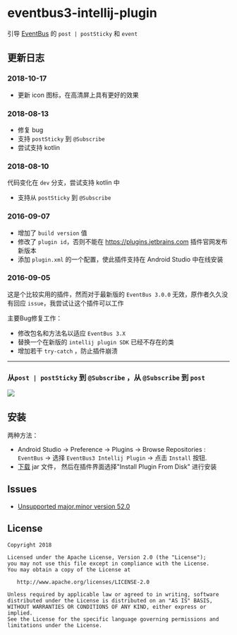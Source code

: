 # eventbus3-intellij-plugin

引导 [EventBus](https://github.com/greenrobot/EventBus) 的 `post | postSticky` 和 `event`

## 更新日志

### 2018-10-17

- 更新 icon 图标，在高清屏上具有更好的效果

### 2018-08-13

- 修复 bug
- 支持 `postSticky` 到 `@Subscribe`
- 尝试支持 kotlin

### 2018-08-10

代码变化在 `dev` 分支，尝试支持 kotlin 中

- 支持从 `postSticky` 到 `@Subscribe`

### 2016-09-07
- 增加了 `build version` 值
- 修改了 `plugin id`，否则不能在 https://plugins.jetbrains.com 插件官网发布新版本
- 添加 `plugin.xml` 的一个配置，使此插件支持在 Android Studio 中在线安装

### 2016-09-05
这是个比较实用的插件，然而对于最新版的 `EventBus 3.0.0` 无效，原作者久久没有回应 `issue`，我尝试让这个插件可以工作

主要Bug修复工作：
- 修改包名和方法名以适应 `EventBus 3.X`
- 替换一个在新版的 `intellij plugin SDK` 已经不存在的类
- 增加若干 `try-catch` ，防止插件崩溃

---


### 从`post | postSticky` 到 `@Subscribe` ，从 `@Subscribe` 到 `post`

![](https://raw.githubusercontent.com/likfe/eventbus3-intellij-plugin/master/art/cap.gif)


## 安装
两种方法：
- Android Studio -> Preference -> Plugins -> Browse Repositories : `EventBus` -> 选择 `EventBus3 Intellij Plugin` -> 点击 `Install` 按钮.
- [下载](https://github.com/likfe/eventbus3-intellij-plugin/raw/master/eventbus3-intellij-plugin.jar) jar 文件， 然后在插件界面选择"Install Plugin From Disk" 进行安装

## Issues

- [Unsupported major.minor version 52.0](https://github.com/likfe/eventbus3-intellij-plugin/issues/1)

## License

```
Copyright 2018

Licensed under the Apache License, Version 2.0 (the "License");
you may not use this file except in compliance with the License.
You may obtain a copy of the License at

   http://www.apache.org/licenses/LICENSE-2.0

Unless required by applicable law or agreed to in writing, software
distributed under the License is distributed on an "AS IS" BASIS,
WITHOUT WARRANTIES OR CONDITIONS OF ANY KIND, either express or implied.
See the License for the specific language governing permissions and
limitations under the License.
```
